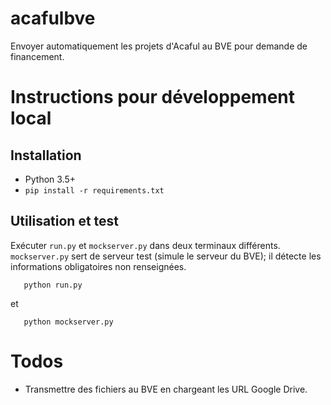 # acafulbve
Envoyer automatiquement les projets d'Acaful au BVE pour demande de financement.

# Instructions pour développement local
## Installation
- Python 3.5+
- `pip install -r requirements.txt`
## Utilisation et test
Exécuter `run.py` et `mockserver.py` dans deux terminaux différents.
`mockserver.py` sert de serveur test (simule le serveur du BVE); il détecte les informations obligatoires non renseignées.
```
   python run.py
```
et
```
   python mockserver.py
```

# Todos
- Transmettre des fichiers au BVE en chargeant les URL Google Drive.
